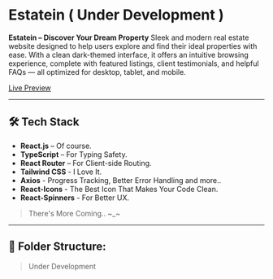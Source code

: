 # Estatein ( Under Development )

**Estatein – Discover Your Dream Property**
Sleek and modern real estate website designed to help users explore and find their ideal properties with ease. With a clean dark-themed interface, it offers an intuitive browsing experience, complete with featured listings, client testimonials, and helpful FAQs — all optimized for desktop, tablet, and mobile.

[Live Preview](https://estatein-ma.netlify.app/)

---

## 🛠 Tech Stack

- **React.js** – Of course.
- **TypeScript** – For Typing Safety.
- **React Router** – For Client-side Routing.
- **Tailwind CSS** - I Love It.
- **Axios** - Progress Tracking, Better Error Handling and more..
- **React-Icons** - The Best Icon That Makes Your Code Clean.
- **React-Spinners** - For Better UX.

> There's More Coming.. ~\_~

---

## 📁 Folder Structure:

> Under Development
